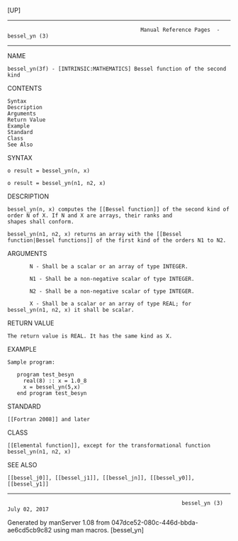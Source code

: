 [UP]

-----------------------------------------------------------------------------------------------------------------------------------
                                              Manual Reference Pages  - bessel_yn (3)
-----------------------------------------------------------------------------------------------------------------------------------
                                                                 
NAME

    bessel_yn(3f) - [INTRINSIC:MATHEMATICS] Bessel function of the second kind

CONTENTS

    Syntax
    Description
    Arguments
    Return Value
    Example
    Standard
    Class
    See Also

SYNTAX

    o result = bessel_yn(n, x)

    o result = bessel_yn(n1, n2, x)

DESCRIPTION

    bessel_yn(n, x) computes the [[Bessel function]] of the second kind of order N of X. If N and X are arrays, their ranks and
    shapes shall conform.

    bessel_yn(n1, n2, x) returns an array with the [[Bessel function|Bessel functions]] of the first kind of the orders N1 to N2.

ARGUMENTS

           N - Shall be a scalar or an array of type INTEGER.

           N1 - Shall be a non-negative scalar of type INTEGER.

           N2 - Shall be a non-negative scalar of type INTEGER.

           X - Shall be a scalar or an array of type REAL; for bessel_yn(n1, n2, x) it shall be scalar.

RETURN VALUE

    The return value is REAL. It has the same kind as X.

EXAMPLE

    Sample program:

       program test_besyn
         real(8) :: x = 1.0_8
         x = bessel_yn(5,x)
       end program test_besyn



STANDARD

    [[Fortran 2008]] and later

CLASS

    [[Elemental function]], except for the transformational function bessel_yn(n1, n2, x)

SEE ALSO

    [[bessel_j0]], [[bessel_j1]], [[bessel_jn]], [[bessel_y0]], [[bessel_y1]]

-----------------------------------------------------------------------------------------------------------------------------------

                                                           bessel_yn (3)                                              July 02, 2017

Generated by manServer 1.08 from 047dce52-080c-446d-bbda-ae6cd5cb9c82 using man macros.
                                                            [bessel_yn]
